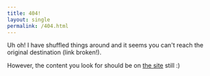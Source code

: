 ```yaml
---
title: 404!
layout: single
permalink: /404.html
---
```


Uh oh! I have shuffled things around and it seems you can't reach the original destination (link broken!).

However, the content you look for should be on [the site](https://davidefiocco.github.io) still :)